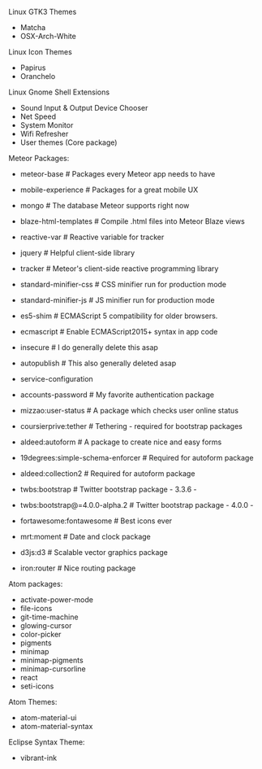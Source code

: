 Linux GTK3 Themes
- Matcha
- OSX-Arch-White

Linux Icon Themes
- Papirus
- Oranchelo

Linux Gnome Shell Extensions
- Sound Input & Output Device Chooser
- Net Speed
- System Monitor
- Wifi Refresher
- User themes (Core package)

Meteor Packages:
- meteor-base             # Packages every Meteor app needs to have
- mobile-experience       # Packages for a great mobile UX
- mongo                   # The database Meteor supports right now
- blaze-html-templates    # Compile .html files into Meteor Blaze views
- reactive-var            # Reactive variable for tracker
- jquery                  # Helpful client-side library
- tracker                 # Meteor's client-side reactive programming library

- standard-minifier-css   # CSS minifier run for production mode
- standard-minifier-js    # JS minifier run for production mode
- es5-shim                # ECMAScript 5 compatibility for older browsers.
- ecmascript              # Enable ECMAScript2015+ syntax in app code

- insecure                # I do generally delete this asap
- autopublish             # This also generally deleted asap
- service-configuration   
- accounts-password       # My favorite authentication package
- mizzao:user-status      # A package which checks user online status
- coursierprive:tether    # Tethering - required for bootstrap packages
- aldeed:autoform         # A package to create nice and easy forms
- 19degrees:simple-schema-enforcer       # Required for autoform package
- aldeed:collection2      # Required for autoform package
- twbs:bootstrap          # Twitter bootstrap package - 3.3.6 -
- twbs:bootstrap@=4.0.0-alpha.2          # Twitter bootstrap package - 4.0.0 - 
- fortawesome:fontawesome # Best icons ever
- mrt:moment              # Date and clock package
- d3js:d3                 # Scalable vector graphics package
- iron:router             # Nice routing package

Atom packages:
- activate-power-mode
- file-icons
- git-time-machine
- glowing-cursor
- color-picker
- pigments
- minimap
- minimap-pigments
- minimap-cursorline
- react
- seti-icons

Atom Themes:
- atom-material-ui
- atom-material-syntax

Eclipse Syntax Theme:
- vibrant-ink
